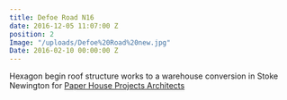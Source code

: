 ```yaml
---
title: Defoe Road N16
date: 2016-12-05 11:07:00 Z
position: 2
Image: "/uploads/Defoe%20Road%20new.jpg"
Date: 2016-02-10 00:00:00 Z
---
```


Hexagon begin roof structure works to a warehouse conversion in Stoke Newington for [Paper House Projects Architects](https://www.paperhouseproject.co.uk/)